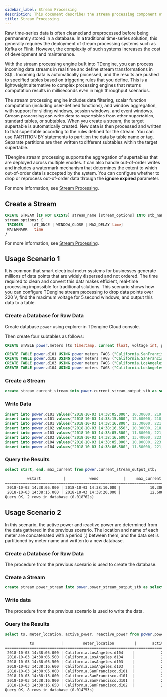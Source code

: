 ```yaml
---
sidebar_label: Stream Processing
description: This document describes the stream processing component of TDengine Cloud.
title: Stream Processing
---
```


Raw time-series data is often cleaned and preprocessed before being permanently stored in a database. In a traditional time-series solution, this generally requires the deployment of stream processing systems such as Kafka or Flink. However, the complexity of such systems increases the cost of development and maintenance.

With the stream processing engine built into TDengine, you can process incoming data streams in real time and define stream transformations in SQL. Incoming data is automatically processed, and the results are pushed to specified tables based on triggering rules that you define. This is a lightweight alternative to complex processing engines that returns computation results in milliseconds even in high throughput scenarios.

The stream processing engine includes data filtering, scalar function computation (including user-defined functions), and window aggregation, with support for sliding windows, session windows, and event windows. Stream processing can write data to supertables from other supertables, standard tables, or subtables. When you create a stream, the target supertable is automatically created. New data is then processed and written to that supertable according to the rules defined for the stream. You can use PARTITION BY statements to partition the data by table name or tag. Separate partitions are then written to different subtables within the target supertable.

TDengine stream processing supports the aggregation of supertables that are deployed across multiple vnodes. It can also handle out-of-order writes and includes a watermark mechanism that determines the extent to which out-of-order data is accepted by the system. You can configure whether to drop or reprocess out-of-order data through the **ignore expired** parameter.

For more information, see [Stream Processing](https://docs.tdengine.com/cloud/tdengine-reference/sql-manual/manage-streams/).

## Create a Stream

```sql
CREATE STREAM [IF NOT EXISTS] stream_name [stream_options] INTO stb_name AS subquery
stream_options: {
 TRIGGER    [AT_ONCE | WINDOW_CLOSE | MAX_DELAY time]
 WATERMARK   time
}
```

For more information, see [Stream Processing](https://docs.tdengine.com/cloud/tdengine-reference/sql-manual/manage-streams/).

## Usage Scenario 1

It is common that smart electrical meter systems for businesses generate millions of data points that are widely dispersed and not ordered. The time required to clean and convert this data makes efficient, real-time processing impossible for traditional solutions. This scenario shows how you can configure TDengine stream processing to drop data points over 220 V, find the maximum voltage for 5 second windows, and output this data to a table.

### Create a Database for Raw Data

Create database `power` using explorer in TDengine Cloud console.

Then create four subtables as follows:

```sql
CREATE STABLE power.meters (ts timestamp, current float, voltage int, phase float) TAGS (location binary(64), groupId int);

CREATE TABLE power.d101 USING power.meters TAGS ("California.SanFrancisco", 2);
CREATE TABLE power.d102 USING power.meters TAGS ("California.SanFrancisco", 3);
CREATE TABLE power.d103 USING power.meters TAGS ("California.LosAngeles", 2);
CREATE TABLE power.d104 USING power.meters TAGS ("California.LosAngeles", 3);
```

### Create a Stream

```sql
create stream current_stream into power.current_stream_output_stb as select _wstart as wstart, _wend as wend, max(current) as max_current from power.meters where voltage <= 220 interval (5s);
```

### Write Data

```sql
insert into power.d101 values("2018-10-03 14:38:05.000", 10.30000, 219, 0.31000);
insert into power.d101 values("2018-10-03 14:38:15.000", 12.60000, 218, 0.33000);
insert into power.d101 values("2018-10-03 14:38:16.800", 12.30000, 221, 0.31000);
insert into power.d102 values("2018-10-03 14:38:16.650", 10.30000, 218, 0.25000);
insert into power.d103 values("2018-10-03 14:38:05.500", 11.80000, 221, 0.28000);
insert into power.d103 values("2018-10-03 14:38:16.600", 13.40000, 223, 0.29000);
insert into power.d104 values("2018-10-03 14:38:05.000", 10.80000, 223, 0.29000);
insert into power.d104 values("2018-10-03 14:38:06.500", 11.50000, 221, 0.35000);
```

### Query the Results

```sql title="SQL"
select start, end, max_current from power.current_stream_output_stb;
```

```txt title="output"
          wstart          |           wend           |     max_current      |
===========================================================================
 2018-10-03 14:38:05.000 | 2018-10-03 14:38:10.000 |             10.30000 |
 2018-10-03 14:38:15.000 | 2018-10-03 14:38:20.000 |             12.60000 |
Query OK, 2 rows in database (0.018762s)
```

## Usage Scenario 2

In this scenario, the active power and reactive power are determined from the data gathered in the previous scenario. The location and name of each meter are concatenated with a period (.) between them, and the data set is partitioned by meter name and written to a new database.

### Create a Database for Raw Data

The procedure from the previous scenario is used to create the database.

### Create a Stream

```sql
create stream power_stream into power.power_stream_output_stb as select ts, concat_ws(".", location, tbname) as meter_location, current*voltage*cos(phase) as active_power, current*voltage*sin(phase) as reactive_power from power.meters partition by tbname;
```

### Write data

The procedure from the previous scenario is used to write the data.

### Query the Results

```sql title="SQL"
select ts, meter_location, active_power, reactive_power from power.power_stream_output_stb;
```

```txt title="output"
           ts            |         meter_location         |       active_power        |      reactive_power       |
===================================================================================================================
 2018-10-03 14:38:05.000 | California.LosAngeles.d104    |            2307.834596289 |             688.687331847 |
 2018-10-03 14:38:06.500 | California.LosAngeles.d104    |            2387.415754896 |             871.474763418 |
 2018-10-03 14:38:05.500 | California.LosAngeles.d103    |            2506.240411679 |             720.680274962 |
 2018-10-03 14:38:16.600 | California.LosAngeles.d103    |            2863.424274422 |             854.482390839 |
 2018-10-03 14:38:05.000 | California.SanFrancisco.d101  |            2148.178871730 |             688.120784090 |
 2018-10-03 14:38:15.000 | California.SanFrancisco.d101  |            2598.589176205 |             890.081451418 |
 2018-10-03 14:38:16.800 | California.SanFrancisco.d101  |            2588.728381186 |             829.240910475 |
 2018-10-03 14:38:16.650 | California.SanFrancisco.d102  |            2175.595991997 |             555.520860397 |
Query OK, 8 rows in database (0.014753s)
```
